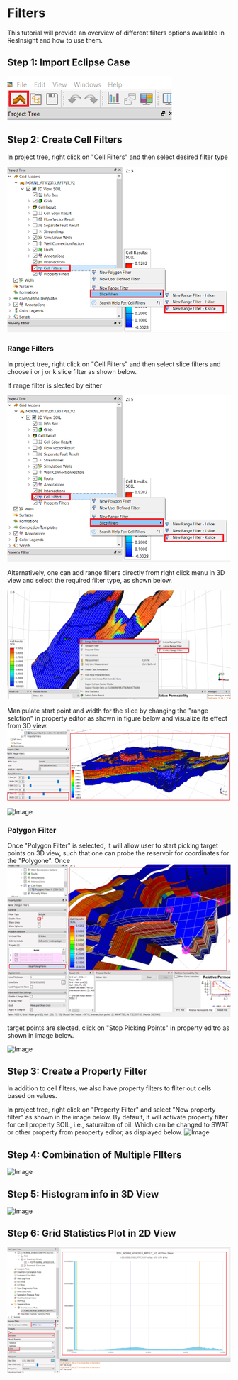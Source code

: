 
# Filters

This tutorial will provide an overview of different filters options available in ResInsight and how to use them.

## Step 1: Import Eclipse Case

![Image](Resources/Pictures/import_eclipse.png) 






## Step 2: Create Cell Filters

In project tree, right click on "Cell Filters" and then select desired filter type 

![Image](Resources/Pictures/cellfilters_right_click.png) 

### Range Filters


In project tree, right click on "Cell Filters" and then select slice filters and choose i or j or k slice filter as shown below.

If range filter is slected by either

![Image](Resources/Pictures/cellfilters_right_click.png) 

Alternatively, one can add range filters directly from right click menu in 3D view and select the required filter type, as shown below.

![Image](Resources/Pictures/3Dview_right_click.png) 


Manipulate start point and width for the slice by changing the "range selction"  in property editor as shown in figure below and visualize its effect from 3D view.
![Image](Resources/Pictures/change_start_point.png) 


![Image](Resources/Pictures/change_start_point_3D.png) 



### Polygon Filter

Once "Polygon Filter" is selected, it will allow user to start picking target points on 3D view, such that one can probe the reservoir for coordinates for the "Polygone". Once 
![Image](Resources/Pictures/polygon_filter.png) 


target points are slected, click on "Stop Picking Points" in property editro as shown in image below.



![Image](Resources/Pictures/stop_picking_polygon.png) 


## Step 3: Create a Property Filter
In addition to cell filters, we also have property filters to fliter out cells based on values.

In project tree, right click on "Property Filter" and select "New property filter" as shown in the image below. By default, it will activate property filter for cell property SOIL, i.e., saturaiton of oil. Which can be changed to SWAT or other property from peroperty editor, as displayed below.
![Image](Resources/Pictures/rightclick_propertyfliters.png) 


## Step 4: Combination of Multiple FIlters

![Image](Resources/Pictures/combination_multiple_filters.png) 





## Step 5: Histogram info in 3D View
![Image](Resources/Pictures/histogram_infoview.png) 



## Step 6: Grid Statistics Plot in 2D View

![Image](Resources/Pictures/grid_statistics.png) 






